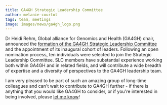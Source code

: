 ```yaml
---
title: GA4GH Strategic Leadership Committee
author: melanie-courtot
tags: team, meetings
image: images/news/ga4gh_logo.png
---
```



Dr Heidi Rehm, Global alliance for Genomics and Health (GA4GH) chair, announced the [formation of the GA4GH Strategic Leadership Committee](https://www.ga4gh.org/news_item/a-letter-from-the-chair-introducing-the-members-of-the-inaugural-ga4gh-strategic-leadership-committee/) and the appointment of its inaugural cohort of leaders. Following an open nomination process, ten individuals were selected to join the Strategic Leadership Committee. SLC members have substantial experience working both within GA4GH and in related fields, and will contribute a wide breadth of expertise and a diversity of perspectives to the GA4GH leadership team. 

I am very pleased to be part of such an amazing group of long-time colleagues and can't wait to contribute to GA4GH further - if there is anything that you would like GA4GH to consider, or if you're interested in being involved, please [let me know](contact)!
